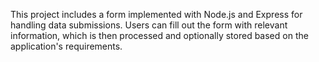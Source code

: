 This project includes a form implemented with Node.js and Express for handling data submissions. 
Users can fill out the form with relevant information, which is then processed and optionally stored based on the application's requirements.

<!---
SakshiSingh-12/SakshiSingh-12 is a ✨ special ✨ repository because its `README.md` (this file) appears on your GitHub profile.
You can click the Preview link to take a look at your changes.
--->
